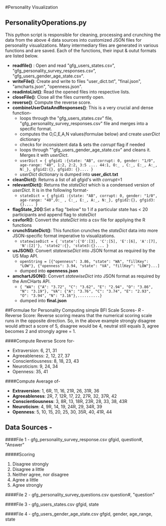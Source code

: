 #Personality Visualization

## PersonalityOperations.py
This python script is responsible for cleaning, processing and crunching the data from the above 4 data sources into customized JSON files for personality visualizations. Many intermediary files are generated in various functions and are saved. Each of the functions, their input & outut formats are listed below. 

 - **readfile()** : Open and read "gfg_users_states.csv", "gfg_personality_survey_responses.csv", "gfg_users_gender_age_state.csv".
 - **writeFile()**: Create and write to files "user_dict.txt", "final.json", "amcharts.json", "openness.json".
 - **readintoList()**: Read the opened files into respective lists.
 - **closeFile()**: Close all the files currently open.
 - **reverse()**: Compute the reverse score. 
 - **combineUserDataAndResponses()**: This is a very crucial and dense function-
     - loops through the "gfg_users_states.csv" file, "gfg_personality_survey_responses.csv" file and merges into a specific format. 
     - computes the O,C,E,A,N values(formulae below) and create *userDict* dictionary
     - checks for inconsistent data & sets the *corrupt* flag if needed
     - loops through ""gfg_users_gender_age_state.csv" and cleans it. Merges it with *userDict*.
     - ```userDict = { gfgid1 :{state: "AB", corrupt: 0, gender: "1/0", age-range: "40", 1:2, 2:2, 3:5 .... 44:1, O:_ , C:_, E:_, A:_, N:_}, gfgid2:{}, gfgid3: {}.... }```
     - *userDict* dictionary is dumped into **user_dict.txt**
 - **cleanDict()**: Returns a list of all gfgid's with *corrupt*=1
 - **relevantDict()**: Returns the *stateDict* which is a condensed version of *userDict*. It is in the following format-
     - ```stateDict = { gfgid1 :{state: "AB", corrupt: 0, gender: "1/0", age-range: "40",O:_ , C:_, E:_, A:_, N:_}, gfgid2:{}, gfgid3: {}.... }```
 - **flagState_20()**:Set a flag "below" to 1 if a particular state has < 20 participants and append flag to *stateDict*
 - **csvforR()**: Convert the *stateDict* into a csv file for appliying the R functions
 - **crunchStateDict()**: This function crunches the *stateDict* data into more JSON-specific format imperative to visualizations. 
    - ```statewiseDict = { 'state':{'O':[3], 'C':[5], 'E':[6], 'A':[7], 'N':[2]'}, 'state2':{}, 'state3:{}.... }```
 - **usJSON()**: Convert *statewiseDict* into JSON format as required by the US Map API. 
    - ```openString = [{"openness": 3.86, "state": "WA", "fillKey": "LOW"}, {"openness": 3.94, "state": "VA", "fillKey": "LOW"}...]```
    - dumped into **openness.json**
 - **amchartJSON()**: Convert *statewiseDict* into JSON format as required by the AmCHarts API. 
    - ```{ "WA": {"A": "3.72", "C": "3.62", "E": "2.94", "O": "3.86", "N": "3.19"}, "VA": {"A": "3.76", "C": "3.74", "E": "2.93", "O": "3.94", "N": "3.16"},..........} ``` 
    - dumped into **final.json**

##Formulae for Personality
Computing simple BFI Scale Scores-
*R* - Reverse Score: Reverse scoring means that the numerical scoring scale runs in the opposite direction. So, in the above example strongly disagree would attract a score of 5, disagree would be 4, neutral still equals 3, agree becomes 2 and strongly agree = 1.

####Compute Reverse Score for-
- Extraversion: 6, 21, 31
- Agreeableness: 2, 12, 27, 37
- Conscientiousness: 8, 18, 23, 43
- Neuroticism: 9, 24, 34
- Openness: 35, 41

####Compute Average of-
- **Extraversion**: 1, 6R, 11, 16, 21R, 26, 31R, 36
- **Agreeableness**: 2R, 7, 12R, 17, 22, 27R, 32, 37R, 42
- **Conscientiousness**: 3, 8R, 13, 18R, 23R, 28, 33, 38, 43R
- **Neuroticism**: 4, 9R, 14, 19, 24R, 29, 34R, 39
- **Openness**: 5, 10, 15, 20, 25, 30, 35R, 40, 41R, 44 

## Data Sources - 
####File 1 - gfg_personality_survey_response.csv
gfgid, question#, "Answer"

#####Scoring
1. Disagree strongly
2. Disagree a little
3. Neither agree, nor disagree
4. Agree a little
5. Agree strongly

####File 2 - gfg_personality_survey_questions.csv
question#, "question"

####File 3 - gfg_users_states.csv
gfgid, state

####File 4 - gfg_users_gender_age_state.csv
gfgid, gender, age_range, state


